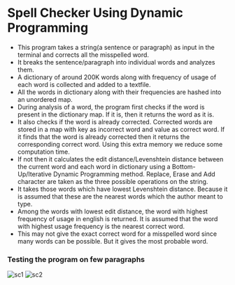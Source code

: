 # Spell Checker Using Dynamic Programming

- This program takes a string(a sentence or paragraph) as input in the terminal and corrects all the misspelled word.
- It breaks the sentence/paragraph into individual words and analyzes them.
- A dictionary of around 200K words along with frequency of usage of each word is collected and added to a textfile.
- All the words in dictionary along with their frequencies are hashed into an unordered map.
- During analysis of a word, the program first checks if the word is present in the dictionary map. If it is, then it returns the word as it is.
- It also checks if the word is already corrected. Corrected words are stored in a map with key as incorrect word and value as correct word. If it finds that the word is already corrected then it returns the corresponding correct word. Using this extra memory we reduce some computation time.
- If not then it calculates the edit distance/Levenshtein distance between the current word and each word in dictionary using a Bottom-Up/Iterative Dynamic Programming method. Replace, Erase and Add character are taken as the three possible operations on the string.
- It takes those words which have lowest Levenshtein distance. Because it is assumed that these are the nearest words which the author meant to type.
- Among the words with lowest edit distance, the word with highest frequency of usage in english is returned. It is assumed that the word with highest usage frequency is the nearest correct word.
- This may not give the exact correct word for a misspelled word since many words can be possible. But it gives the most probable word.

### Testing the program on few paragraphs
![sc1](https://user-images.githubusercontent.com/108319876/177190714-a98afdf6-c692-471c-af30-1ca87016330e.png)
![sc2](https://user-images.githubusercontent.com/108319876/177190727-71a82433-c12a-473d-8f1d-036ec4f00099.png)
